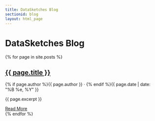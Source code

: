 ```yaml
---
title: DataSketches Blog
sectionid: blog
layout: html_page
---
```


<link rel="stylesheet" href="/css/blogs.css">

<div class="ds-header">
  <div class="container">
    <h1>DataSketches Blog</h1>
    <h4></h4>
  </div>
</div>
  
<div class="container blog">
  <div class="row">
    <div class="col-md-8 col-md-offset-2">
      {% for page in site.posts %}
      <div class="blog-listing">
        <h2><a href="{{ page.url }}">{{ page.title }}</a></h2>
        <p class="author text-uppercase text-muted">{% if page.author %}{{ page.author }} · {% endif %}{{ page.date | date: "%B %e, %Y" }}</p>
        <p>{{ page.excerpt }}</p>
        <a class="btn btn-default btn-xs" href="{{ page.url }}">Read More</a>
      </div>
      {% endfor %}
    </div>
  </div>
</div>